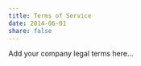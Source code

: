 ```yaml
---
title: Terms of Service
date: 2014-06-01
share: false
---
```


Add your company legal terms here...
